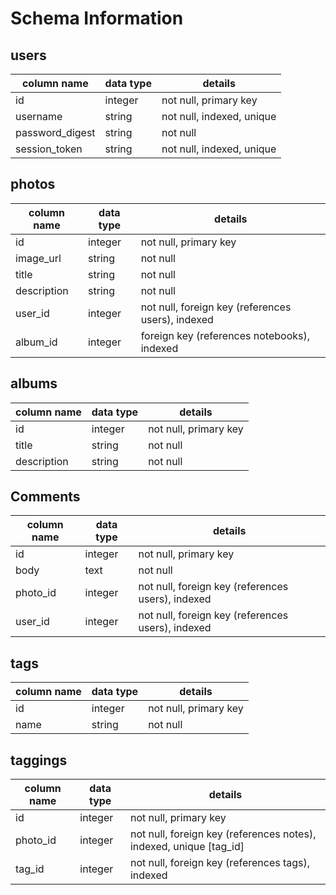 # Schema Information

## users
column name     | data type | details
----------------|-----------|-----------------------
id              | integer   | not null, primary key
username        | string    | not null, indexed, unique
password_digest | string    | not null
session_token   | string    | not null, indexed, unique

## photos
column name | data type | details
------------|-----------|-----------------------
id          | integer   | not null, primary key
image_url   | string    | not null
title       | string    | not null
description | string    | not null
user_id     | integer   | not null, foreign key (references users), indexed
album_id    | integer   | foreign key (references notebooks), indexed

## albums
column name | data type | details
------------|-----------|-----------------------
id          | integer   | not null, primary key
title       | string    | not null
description | string    | not null

## Comments
column name | data type | details
------------|-----------|-----------------------
id          | integer   | not null, primary key
body        | text      | not null
photo_id    | integer   | not null, foreign key (references users), indexed
user_id     | integer   | not null, foreign key (references users), indexed

## tags
column name | data type | details
------------|-----------|-----------------------
id          | integer   | not null, primary key
name        | string    | not null

## taggings
column name | data type | details
------------|-----------|-----------------------
id          | integer   | not null, primary key
photo_id    | integer   | not null, foreign key (references notes), indexed, unique [tag_id]
tag_id      | integer   | not null, foreign key (references tags), indexed

